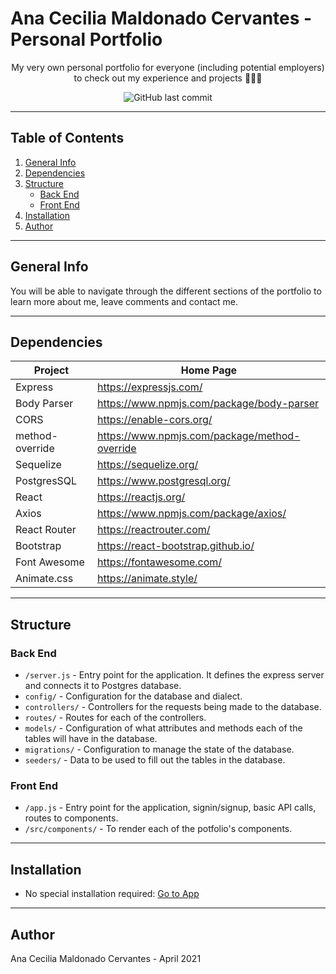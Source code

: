 # Ana Cecilia Maldonado Cervantes - Personal Portfolio

<div align="center">

My very own personal portfolio for everyone (including potential employers) to check out my experience and projects 👩🏻‍💻

![GitHub last commit](https://img.shields.io/github/last-commit/anacem1977/new-portfolio?style=plastic)

</div>

---

## Table of Contents
1. [General Info](#general-info)
4. [Dependencies](#dependencies)
5. [Structure](#structure)
    + [Back End](#back-end)
    + [Front End](#front-end)
6. [Installation](#installation)
7. [Author](#author)

---

## General Info
You will be able to navigate through the different sections of the portfolio to learn more about me, leave comments and contact me. 

 ---

## Dependencies
| Project      | Home Page                                    |
|--------------|----------------------------------------------|
| Express      | <https://expressjs.com/>                     |
| Body Parser      | <https://www.npmjs.com/package/body-parser>                     |
| CORS      | <https://enable-cors.org/>                     |
| method-override      | <https://www.npmjs.com/package/method-override>                     |
| Sequelize      | <https://sequelize.org/>                     |
| PostgresSQL     | <https://www.postgresql.org/>                     |
| React        | <https://reactjs.org/>                       |
| Axios       | <https://www.npmjs.com/package/axios/>                |
| React Router  | <https://reactrouter.com/> |
| Bootstrap | <https://react-bootstrap.github.io/>                   |
| Font Awesome         | <https://fontawesome.com/>                        |
| Animate.css         | <https://animate.style/>                        |

---

## Structure
### Back End

- `/server.js` - Entry point for the application. It defines the express server and connects it to Postgres database.
- `config/` - Configuration for the database and dialect.
- `controllers/` - Controllers for the requests being made to the database.
- `routes/` - Routes for each of the controllers.
- `models/` - Configuration of what attributes and methods each of the tables will have in the database.
- `migrations/` - Configuration to manage the state of the database.
- `seeders/` - Data to be used to fill out the tables in the database.


### Front End
- `/app.js` - Entry point for the application, signin/signup, basic API calls, routes to components.
- `/src/components/` - To render each of the potfolio's components.

---

## Installation
+ No special installation required: [Go to App](http://beer-encyclopaedia.surge.sh)

---

## Author
Ana Cecilia Maldonado Cervantes - April 2021